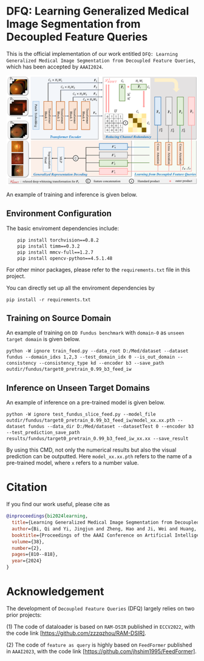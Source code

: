 # DFQ: Learning Generalized Medical Image Segmentation from Decoupled Feature Queries
This is the official implementation of our work entitled ```DFQ: Learning Generalized Medical Image Segmentation from Decoupled Feature Queries```, which has been accepted by ```AAAI2024```.

![avatar](/DFQframework.png)

An example of training and inference is given below.

## Environment Configuration
The basic enviroment dependencies include:
```
    pip install torchvision==0.8.2
    pip install timm==0.3.2
    pip install mmcv-full==1.2.7
    pip install opencv-python==4.5.1.48
```
For other minor packages, please refer to the ```requirements.txt``` file in this project.

You can directly set up all the enviroment dependencies by
```
pip install -r requirements.txt
```

## Training on Source Domain
An example of training on ```DD Fundus benchmark``` with ```domain-0``` as ```unseen target domain``` is given below.

```
python -W ignore train_feed.py --data_root D:/Med/dataset --dataset fundus --domain_idxs 1,2,3 --test_domain_idx 0 --is_out_domain --consistency --consistency_type kd --encoder b3 --save_path outdir/fundus/target0_pretrain_0.99_b3_feed_iw
```

## Inference on Unseen Target Domains

An example of inference on a pre-trained model is given below.
```
python -W ignore test_fundus_slice_feed.py --model_file outdir/fundus/target0_pretrain_0.99_b3_feed_iw/model_xx.xx.pth --dataset fundus --data_dir D:/Med/dataset --datasetTest 0 --encoder b3 --test_prediction_save_path results/fundus/target0_pretrain_0.99_b3_feed_iw_xx.xx --save_result
```
By using this CMD, not only the numerical results but also the visual prediction can be outputted.
Here ```model_xx.xx.pth``` refers to the name of a pre-trained model, where ```x``` refers to a number value.

# Citation

If you find our work useful, please cite as

```BibTeX
@inproceedings{bi2024learning,
  title={Learning Generalized Medical Image Segmentation from Decoupled Feature Queries},
  author={Bi, Qi and Yi, Jingjun and Zheng, Hao and Ji, Wei and Huang, Yawen and Li, Yuexiang and Zheng, Yefeng},
  booktitle={Proceedings of the AAAI Conference on Artificial Intelligence},
  volume={38},
  number={2},
  pages={810--818},
  year={2024}
}
```

# Acknowledgement

The development of ```Decoupled Feature Queries``` (DFQ) largely relies on two prior projects:

(1) The code of dataloader is based on ```RAM-DSIR``` published in ```ECCV2022```, with the code link [https://github.com/zzzqzhou/RAM-DSIR].

(2) The code of ```feature as query``` is highly based on ```FeedFormer``` published in ```AAAI2023```, with the code link [https://github.com/jhshim1995/FeedFormer].
